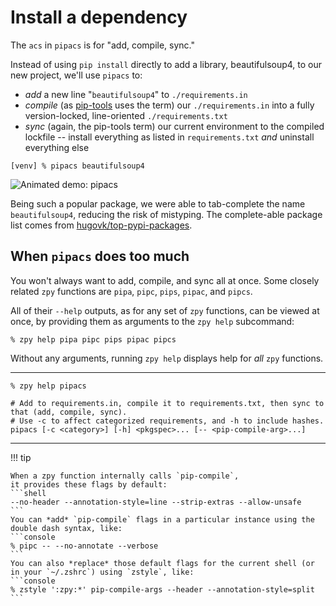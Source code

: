 # Install a dependency

The `acs` in `pipacs` is for "add, compile, sync."

Instead of using `pip install` directly to add a library,
beautifulsoup4,
to our new project,
we'll use `pipacs` to:

- *add* a new line "`beautifulsoup4`" to `./requirements.in`
- *compile* (as [pip-tools](https://github.com/jazzband/pip-tools) uses the term)
  our `./requirements.in` into a fully version-locked, line-oriented `./requirements.txt`
- *sync* (again, the pip-tools term) our current environment to the compiled lockfile --
  install everything as listed in `requirements.txt` *and* uninstall everything else

```console
[venv] % pipacs beautifulsoup4
```

![Animated demo: pipacs](https://gist.githubusercontent.com/AndydeCleyre/b422097e220806b31c4d1c80ed0ed6b5/raw/ee65dd02265b3e5e7b85996bc6dfd22175a3b78c/guide_pipacs.svg?sanitize=true)

Being such a popular package,
we were able to tab-complete the name `beautifulsoup4`,
reducing the risk of mistyping.
The complete-able package list comes from
[hugovk/top-pypi-packages](https://github.com/hugovk/top-pypi-packages).

## When `pipacs` does too much

You won't always want to add, compile, and sync all at once.
Some closely related `zpy` functions are
`pipa`, `pipc`, `pips`, `pipac`, and `pipcs`.

All of their `--help` outputs,
as for any set of `zpy` functions, can be viewed at once,
by providing them as arguments to the `zpy help` subcommand:

```console
% zpy help pipa pipc pips pipac pipcs
```

Without any arguments, running `zpy help` displays help for *all* `zpy` functions.

---

```console
% zpy help pipacs
```
```shell
# Add to requirements.in, compile it to requirements.txt, then sync to that (add, compile, sync).
# Use -c to affect categorized requirements, and -h to include hashes.
pipacs [-c <category>] [-h] <pkgspec>... [-- <pip-compile-arg>...]
```

---

!!! tip

    When a zpy function internally calls `pip-compile`,
    it provides these flags by default:
    ```shell
    --no-header --annotation-style=line --strip-extras --allow-unsafe
    ```
    You can *add* `pip-compile` flags in a particular instance using the double dash syntax, like:
    ```console
    % pipc -- --no-annotate --verbose
    ```
    You can also *replace* those default flags for the current shell (or in your `~/.zshrc`) using `zstyle`, like:
    ```console
    % zstyle ':zpy:*' pip-compile-args --header --annotation-style=split
    ```
